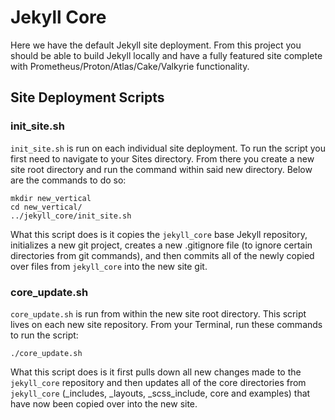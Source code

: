 # Jekyll Core

Here we have the default Jekyll site deployment. From this project you should be able to build Jekyll locally and have a fully featured site complete with Prometheus/Proton/Atlas/Cake/Valkyrie functionality.

## Site Deployment Scripts

### init_site.sh

`init_site.sh` is run on each individual site deployment. To run the script you first need to navigate to your Sites directory. From there you create a new site root directory and run the command within said new directory. Below are the commands to do so:

```
mkdir new_vertical
cd new_vertical/
../jekyll_core/init_site.sh
```

What this script does is it copies the `jekyll_core` base Jekyll repository, initializes a new git project, creates a new .gitignore file (to ignore certain directories from git commands), and then commits all of the newly copied over files from `jekyll_core` into the new site git.

### core_update.sh

`core_update.sh` is run from within the new site root directory. This script lives on each new site repository. From your Terminal, run these commands to run the script:

```
./core_update.sh
```

What this script does is it first pulls down all new changes made to the `jekyll_core` repository and then updates all of the core directories from `jekyll_core` (_includes, _layouts, _scss_include, core and examples) that have now been copied over into the new site.
